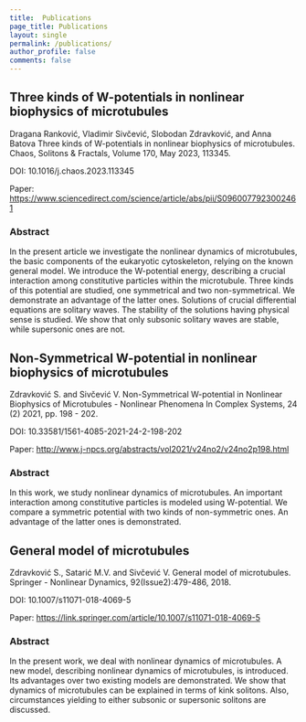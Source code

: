 ```yaml
---
title:  Publications
page_title: Publications
layout: single
permalink: /publications/
author_profile: false
comments: false
---
```


## Three kinds of W-potentials in nonlinear biophysics of microtubules

Dragana Ranković, Vladimir Sivčević, Slobodan Zdravković, and Anna Batova Three 
kinds of W-potentials in nonlinear biophysics of microtubules. Chaos, Solitons 
& Fractals, Volume 170, May 2023, 113345.

DOI: 10.1016/j.chaos.2023.113345

Paper: <https://www.sciencedirect.com/science/article/abs/pii/S0960077923002461>

### Abstract

In the present article we investigate the nonlinear dynamics of microtubules, 
the basic components of the eukaryotic cytoskeleton, relying on the known 
general model. We introduce the W-potential energy, describing a crucial 
interaction among constitutive particles within the microtubule. Three kinds 
of this potential are studied, one symmetrical and two non-symmetrical. We 
demonstrate an advantage of the latter ones. Solutions of crucial differential 
equations are solitary waves. The stability of the solutions having physical 
sense is studied. We show that only subsonic solitary waves are stable, while 
supersonic ones are not.


##  Non-Symmetrical W-potential in nonlinear biophysics of microtubules 

Zdravković S. and Sivčević V. Non-Symmetrical W-potential in Nonlinear 
Biophysics of Microtubules - Nonlinear Phenomena In Complex Systems, 
24 (2) 2021, pp. 198 - 202. 

DOI: 10.33581/1561-4085-2021-24-2-198-202

Paper: <http://www.j-npcs.org/abstracts/vol2021/v24no2/v24no2p198.html>

### Abstract

In this work, we study nonlinear dynamics of microtubules. An important 
interaction among constitutive particles is modeled using W-potential. We 
compare a symmetric potential with two kinds of non-symmetric ones. An 
advantage of the latter ones is demonstrated. 

## General model of microtubules

Zdravković S., Satarić M.V. and Sivčević V. General model of microtubules. 
Springer - Nonlinear Dynamics, 92(Issue2):479-486, 2018.

DOI: 10.1007/s11071-018-4069-5

Paper: <https://link.springer.com/article/10.1007/s11071-018-4069-5>

### Abstract

In the present work, we deal with nonlinear dynamics of microtubules. A new model, describing nonlinear dynamics of microtubules, is introduced. Its advantages over two existing models are demonstrated. We show that dynamics of microtubules can be explained in terms of kink solitons. Also, circumstances yielding to either subsonic or supersonic solitons are discussed.